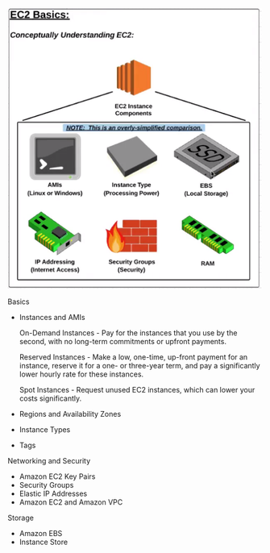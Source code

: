 ![](../img/EC2.PNG)

Basics
 - Instances and AMIs
 
     On-Demand Instances - Pay for the instances that you use by the second, with no long-term commitments or upfront payments.
     
     Reserved Instances - Make a low, one-time, up-front payment for an instance, reserve it for a one- or three-year term, and pay a significantly lower hourly rate for these instances.
     
     Spot Instances - Request unused EC2 instances, which can lower your costs significantly.
     
 - Regions and Availability Zones
 - Instance Types
 - Tags
 
Networking and Security
 - Amazon EC2 Key Pairs
 - Security Groups
 - Elastic IP Addresses
 - Amazon EC2 and Amazon VPC
 
Storage
 - Amazon EBS
 - Instance Store
